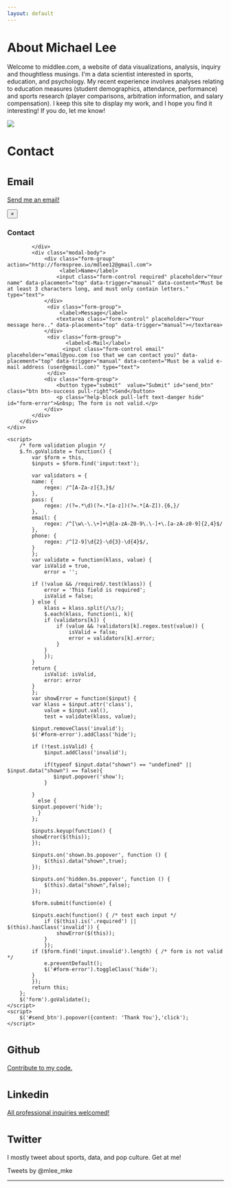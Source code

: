 ```yaml
---
layout: default
---
```


<div class="row">
<div class="container">
<div class="jumbotron">
<h1>About Michael Lee</h1>
</div></div></div>
<div class="row">
<div class="container">
<div class="col-md-12">
<p class="lead">
Welcome to middlee.com, a website of data visualizations, analysis, inquiry and thoughtless musings. I'm a data scientist interested in sports, education, and psychology. My recent experience involves analyses relating to education measures (student demographics, attendance, performance) and sports research (player comparisons, arbitration information, and salary compensation). I keep this site to display my work, and I hope you find it interesting! If you do, let me know!</p></div>
<div class="container">
<div class=".col-xs-6 col-sm-6">
<img src="/images/profile.jpg" class="img-responsive" itemprop="image" />
</div>
<div class="page-header">
  <h1>Contact</h1>
</div>
<div class=".col-xs-6 .col-sm-6">
<h1><small>Email</small></h1>

<a href="#myModal" data-toggle="modal">Send me an email!</a>
<div id="myModal" class="modal fade" tabindex="-1" role="dialog" aria-labelledby="myModalLabel" aria-hidden="true">
    <div class="modal-dialog">
    	   <div class="modal-content"></div>
    </div>
    <div class="modal-dialog">
      	 <div class="modal-content">
         	  <div class="modal-header">
	<input type="hidden" name="_next" value="about" />
               	 <button type="button" class="close" data-dismiss="modal" aria-hidden="true">×</button>
                	 <h3 id="myModalLabel">Contact</h3>

            </div>
            <div class="modal-body">
               	<div class="form-group" action="http://formspree.io/mdlee12@gmail.com">
                  	 <label>Name</label>
                   	<input class="form-control required" placeholder="Your name" data-placement="top" data-trigger="manual" data-content="Must be at least 3 characters long, and must only contain letters." type="text">
               	</div>
              	 <div class="form-group">
                  	 <label>Message</label>
                   	<textarea class="form-control" placeholder="Your message here.." data-placement="top" data-trigger="manual"></textarea>
                </div>
              	 <div class="form-group">
                	   <label>E-Mail</label>
                 	  <input class="form-control email" placeholder="email@you.com (so that we can contact you)" data-placement="top" data-trigger="manual" data-content="Must be a valid e-mail address (user@gmail.com)" type="text">
              	 </div>
               	<div class="form-group">
                   	<button type="submit"  value="Submit" id="send_btn" class="btn btn-success pull-right">Send</button>
                   	<p class="help-block pull-left text-danger hide" id="form-error">&nbsp; The form is not valid.</p>
                </div>
            </div>
        </div>
    </div>
</div>

	<script>
		/* form validation plugin */
		$.fn.goValidate = function() {
		    var $form = this,
			$inputs = $form.find('input:text');
		  
		    var validators = {
			name: {
			    regex: /^[A-Za-z]{3,}$/
			},
			pass: {
			    regex: /(?=.*\d)(?=.*[a-z])(?=.*[A-Z]).{6,}/
			},
			email: {
			    regex: /^[\w\-\.\+]+\@[a-zA-Z0-9\.\-]+\.[a-zA-z0-9]{2,4}$/
			},
			phone: {
			    regex: /^[2-9]\d{2}-\d{3}-\d{4}$/,
			}
		    };
		    var validate = function(klass, value) {
			var isValid = true,
			    error = '';
			    
			if (!value && /required/.test(klass)) {
			    error = 'This field is required';
			    isValid = false;
			} else {
			    klass = klass.split(/\s/);
			    $.each(klass, function(i, k){
				if (validators[k]) {
				    if (value && !validators[k].regex.test(value)) {
				        isValid = false;
				        error = validators[k].error;
				    }
				}
			    });
			}
			return {
			    isValid: isValid,
			    error: error
			}
		    };
		    var showError = function($input) {
			var klass = $input.attr('class'),
			    value = $input.val(),
			    test = validate(klass, value);
		      
			$input.removeClass('invalid');
			$('#form-error').addClass('hide');
		
			if (!test.isValid) {
			    $input.addClass('invalid');
			    
			    if(typeof $input.data("shown") == "undefined" || $input.data("shown") == false){
			       $input.popover('show');
			    }
			    
			}
		      else {
			$input.popover('hide');
		      }
		    };
		   
		    $inputs.keyup(function() {
			showError($(this));
		    });
		  
		    $inputs.on('shown.bs.popover', function () {
		  		$(this).data("shown",true);
			});
		  
		    $inputs.on('hidden.bs.popover', function () {
		  		$(this).data("shown",false);
			});
		  
		    $form.submit(function(e) {
		      
			$inputs.each(function() { /* test each input */
				if ($(this).is('.required') || $(this).hasClass('invalid')) {
			    	showError($(this));
				}
		    	});
			if ($form.find('input.invalid').length) { /* form is not valid */
				e.preventDefault();
			    $('#form-error').toggleClass('hide');
			}
		    });
		    return this;
		};
		$('form').goValidate();
	</script>
	<script>
		$('#send_btn').popover({content: 'Thank You'},'click');	
	</script>




<h1><small>Github</small></h1>
<a href="https://github.com/mdlee12">Contribute to my code.</a>
<h1><small>Linkedin</small></h1>
<a href="https://www.linkedin.com/in/middlee">All professional inquiries welcomed!</a>
<h1><small>Twitter</small></h1>
<p class="text-justify">I mostly tweet about sports, data, and pop culture. Get at me!</p>
<div class="twitter-timeline" href="https://twitter.com/mlee_mke" data-widget-id="568835700255363072">Tweets by @mlee_mke
	<script>!function(d,s,id){var js,fjs=d.getElementsByTagName(s)[0],p=/^http:/.test(d.location)?'http':'https';if(!d.getElementById(id)){js=d.createElement(s);js.id=id;js.src=p+"://platform.twitter.com/widgets.js";fjs.parentNode.insertBefore(js,fjs);}}(document,"script","twitter-wjs");</script>
</div>
</div>
</div>
<hr></hr>

</div>
</div>
